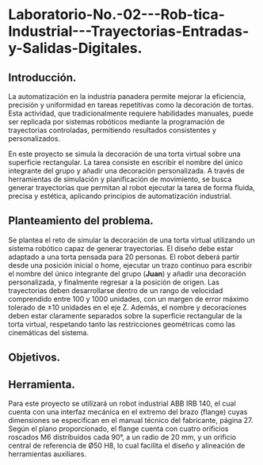 # Laboratorio-No.-02---Rob-tica-Industrial---Trayectorias-Entradas-y-Salidas-Digitales.

## Introducción.

La automatización en la industria panadera permite mejorar la eficiencia, precisión y uniformidad en tareas repetitivas como la decoración de tortas. Esta actividad, que tradicionalmente requiere habilidades manuales, puede ser replicada por sistemas robóticos mediante la programación de trayectorias controladas, permitiendo resultados consistentes y personalizados.

En este proyecto se simula la decoración de una torta virtual sobre una superficie rectangular. La tarea consiste en escribir el nombre del único integrante del grupo y añadir una decoración personalizada. A través de herramientas de simulación y planificación de movimiento, se busca generar trayectorias que permitan al robot ejecutar la tarea de forma fluida, precisa y estética, aplicando principios de automatización industrial.

## Planteamiento del problema.

Se plantea el reto de simular la decoración de una torta virtual utilizando un sistema robótico capaz de generar trayectorias. El diseño debe estar adaptado a una torta pensada para 20 personas. El robot deberá partir desde una posición inicial o home, ejecutar un trazo continuo para escribir el nombre del único integrante del grupo (**Juan**) y añadir una decoración personalizada, y finalmente regresar a la posición de origen. Las trayectorias deben desarrollarse dentro de un rango de velocidad comprendido entre 100 y 1000 unidades, con un margen de error máximo tolerado de ±10 unidades en el eje Z. Además, el nombre y decoraciones deben estar claramente separados sobre la superficie rectangular de la torta virtual, respetando tanto las restricciones geométricas como las cinemáticas del sistema.

## Objetivos.

## Herramienta.

Para este proyecto se utilizará un robot industrial ABB IRB 140, el cual cuenta con una interfaz mecánica en el extremo del brazo (flange) cuyas dimensiones se especifican en el manual técnico del fabricante, página 27. Según el plano proporcionado, el flange cuenta con cuatro orificios roscados M6 distribuidos cada 90°, a un radio de 20 mm, y un orificio central de referencia de Ø50 H8, lo cual facilita el diseño y alineación de herramientas auxiliares.

